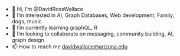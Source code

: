 - 👋 Hi, I’m @DavidRossWallace
- 👀 I’m interested in AI, Graph Databases, Web development, Family, dogs, music
- 🌱 I’m currently learning graphQL, R
- 💞️ I’m looking to collaborate on messaging, community building, AI, graph design
- 📫 How to reach me davidwallace@arizona.edu
<!---

--->
